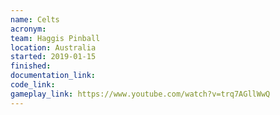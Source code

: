 ```yaml
---
name: Celts
acronym:
team: Haggis Pinball
location: Australia
started: 2019-01-15
finished:
documentation_link:
code_link:
gameplay_link: https://www.youtube.com/watch?v=trq7AGllWwQ
---
```

